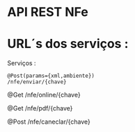API REST NFe
=======

URL´s dos serviços :
==

Serviços :

```
@Post(params={xml,ambiente})
/nfe/enviar/{chave}
```


@Get
/nfe/online/{chave}

@Get
/nfe/pdf/{chave}


@Post
/nfe/caneclar/{chave}

